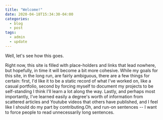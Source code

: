 ```yaml
---
title: "Welcome!"
date: 2020-04-18T15:34:30-04:00
categories:
  - blog
  - post
tags:
  - admin
  - update
---
```



Well, let's see how this goes. 

Right now, this site is filled with place-holders and links that lead nowhere, but hopefully, in time it will become a bit more cohesive. While my goals for this site, in the long run, are fairly ambiguous, there are a few things for certain: first, I'd like it to be a static record of what I've worked on, like a casual portfolio, second by forcing myself to document my projects to be self-standing I think I'll learn a lot along the way. Lastly, and perhaps most importantly, I've learned easily a degree's worth of information from scattered articles and Youtube videos that others have published, and I feel like I should do my part by contributing.Oh, and run-on sentences -- I want to force people to read unnecessarily long sentences.

